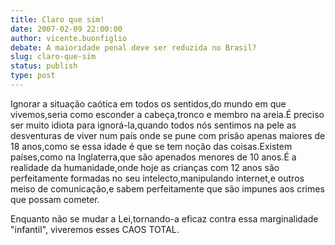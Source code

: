 ```yaml
---
title: Claro que sim!
date: 2007-02-09 22:00:00
author: vicente.buonfiglio
debate: A maioridade penal deve ser reduzida no Brasil?
slug: claro-que-sim
status: publish 
type: post
---
```


Ignorar a situação caótica em todos os sentidos,do mundo em que vivemos,seria como esconder a cabeça,tronco e membro na areia.É preciso ser muito idiota para ignorá-la,quando todos nós sentimos na pele as desventuras de viver num país onde se pune com prisão apenas maiores de 18 anos,como se essa idade é que se tem noção das coisas.Existem países,como na Inglaterra,que são apenados menores de 10 anos.É a realidade da humanidade,onde hoje as crianças com 12 anos são perfeitamente formadas no seu intelecto,manipulando internet,e outros meiso de comunicação,e sabem perfeitamente que são impunes aos crimes que possam cometer.  

Enquanto não se mudar a Lei,tornando-a eficaz contra essa marginalidade "infantil", viveremos esses CAOS TOTAL.
